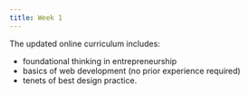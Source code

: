 ```yaml
---
title: Week 1
---
```


The updated online curriculum includes:
- foundational thinking in entrepreneurship
- basics of web development (no prior experience required)
- tenets of best design practice.